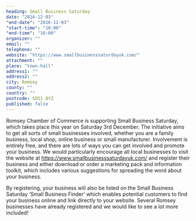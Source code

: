 ```yaml
---
heading: Small Business Saturday
date: "2016-12-03"
"end-date": "2016-12-03"
"start-time": "10:00"
"end-time": "16:00"
organizer: ""
email: ""
telephone: ""
website: "https://www.smallbusinesssaturdayuk.com/"
attachment: ""
place: "town-hall"
address1: ""
address2: ""
city: Romsey
county: ""
country: ""
postcode: SO51 8YZ
published: false
---
```




Romsey Chamber of Commerce is supporting Small Business Saturday, which takes place this year on Saturday 3rd December. The initiative aims to get all sorts of small businesses involved, whether you are a family business, local shop, online business or small manufacturer. Involvement is entirely free, and there are lots of ways you can get involved and promote your business. We would particularly encourage all local businesses to visit the website at https://www.smallbusinesssaturdayuk.com/ and register their business and either download or order a marketing pack and information toolkit, which includes various suggestions for spreading the word about your business.

By registering, your business will also be listed on the Small Business Saturday ‘Small Business Finder’ which enables potential customers to find your business online and link directly to your website. Several Romsey businesses have already registered and we would like to see a lot more included!
